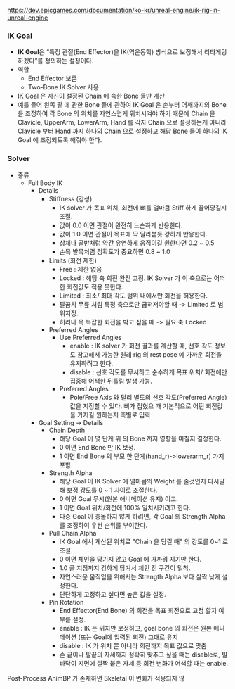 https://dev.epicgames.com/documentation/ko-kr/unreal-engine/ik-rig-in-unreal-engine

### IK Goal

- **IK Goal**은 “특정 관절(End Effector)을 IK(역운동학) 방식으로 보정해서 리타게팅하겠다”를 정의하는 설정이다. 
- 역할
	- End Effector 보존
	- Two-Bone IK Solver 사용
- IK Goal 은 자신이 설정된 Chain 에 속한 Bone 들만 계산
- 예를 들어 왼쪽 팔 에 관한 Bone 들에 관하여 IK Goal 은 손부터 어깨까지의 Bone 을 조정하여 각 Bone 의 위치를 자연스럽게 위치시켜야 하기 때문에 Chain 을 Clavicle, UpperArm, LowerArm, Hand 를 각자 Chain 으로 설정하는게 아니라 Clavicle 부터 Hand 까지 하나의 Chain 으로 설정하고 해당 Bone 들이 하나의 IK Goal 에 조정되도록 해줘야 한다.


### Solver

- 종류
	- Full Body IK
		- Details
			- Stiffness (강성)
				- IK solver 가 목표 위치, 회전에 뼈를 얼마큼 Stiff 하게 끌어당길지 조절.
				- 값이 0.0 이면 관절이 완전히 느슨하게 반응한다.
				- 값이 1.0 이면 관절이 목표에 딱 달라붙듯 강하게 반응한다.
				- 상체나 골반처럼 약간 유연하게 움직이길 원한다면 0.2 ~ 0.5
				- 손목 발목처럼 정확도가 중요하면 0.8 ~ 1.0
			- Limits (회전 제한)
				- Free : 제한 없음
				- Locked : 해당 축 회전 완전 고정. IK Solver 가 이 축으로는 어떠한 회전값도 적용 못한다.
				- Limited : 최소/ 최대 각도 범위 내에서만 회전을 허용한다.
				- 팔꿈치 무릎 처럼 특정 축으로만 굽혀져야할 때 -> Limited 로 범위지정.
				- 허리나 목 복잡한 회전을 박고 싶을 때 -> 필요 축 Locked
			- Preferred Angles
				- Use Preferred Angles
					- enable : IK solver 가 회전 결과를 계산할 때, 선호 각도 정보도 참고해서 가능한 원래 rig 의 rest pose 에 가까운 회전을 유지하려고 한다.
					- disable : 선호 각도를 무시하고 순수하게 목표 위치/ 회전에만 집중해 어색한 뒤틀림 발생 가능.
				- Preferred Angles
					- Pole/Free Axis 와 달리 별도의 선호 각도(Preferred Angle) 값을 지정할 수 있다. 뼈가 접혔으 때 기본적으로 어떤 회전값을 가지길 원하는지 축별로 입력
		- Goal Setting -> Details
			- Chain Depth
				- 해당 Goal 이 몇 단게 위 의 Bone 까지 영향을 미칠지 결정한다.
				- 0 이면 End Bone 만 IK 보정.
				- 1 이면 End Bone 의 부모 한 단계(hand_r)->lowerarm_r) 가지 포함.
			- Strength Alpha
				- 해당 Goal 이 IK Solver 에 얼마큼의 Weight 를 줄것인지 다시말해 보정 강도를 0 ~ 1 사이로 조절한다.
				- 0 이면 Goal 무시(원본 애니메이션 유지) 이고.
				- 1 이면 Goal 위치/회전에 100% 일치시키려고 한다.
				- 다중 Goal 이 충돌하지 않게 하려면, 각 Goal 의 Strength Alpha 를 조정하여 우선 순위를 부여한다.
			- Pull Chain Alpha
				- IK Goal 에서 계산된 위치로 "Chain 을 당길 때" 의 강도를 0~1 로 조절.
				- 0 이면 체인을 당기지 않고 Goal 에 가까워 지기만 한다.
				- 1.0 골 지점까지 강하게 당겨서 체인 전 구간이 밀착.
				- 자연스러운 움직임을 위해서는 Strength Alpha 보다 살짝 낮게 설정한다.
				- 단단하게 고정하고 싶다면 높은 값을 설정.
			- Pin Rotation
				- End Effector(End Bone) 의 회전을 목표 회전으로 고정 할지 여부를 설정.
				- enable : IK 는 위치만 보정하고, goal bone 의 회전은 원본 애니메이션 (또는 Goal에 입력된 회전) 그대로 유지
				- disable : IK 가 위치 뿐 아니라 회전까지 목표 값으로 맞춤
				- 손 끝이나 발끝의 자세까지 정확히 맞추고 싶을 때는 disable로, 발바닥이 지면에 살짝 붙은 자세 등 회전 변화가 어색할 때는 enable.

Post-Process AnimBP 가 존재하면 Skeletal 이 변화가 적용되지 않